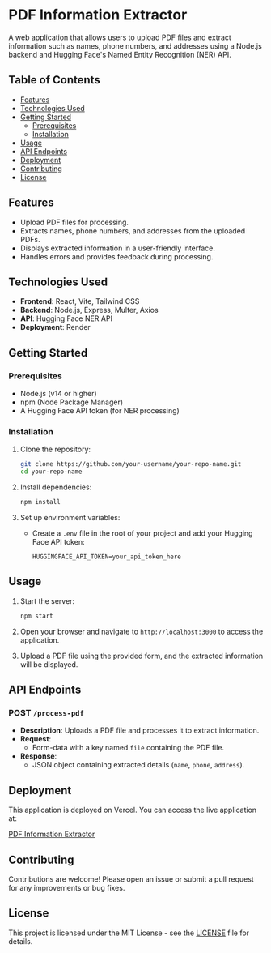 
# PDF Information Extractor

A web application that allows users to upload PDF files and extract information such as names, phone numbers, and addresses using a Node.js backend and Hugging Face's Named Entity Recognition (NER) API.

## Table of Contents

- [Features](#features)
- [Technologies Used](#technologies-used)
- [Getting Started](#getting-started)
  - [Prerequisites](#prerequisites)
  - [Installation](#installation)
- [Usage](#usage)
- [API Endpoints](#api-endpoints)
- [Deployment](#deployment)
- [Contributing](#contributing)
- [License](#license)

## Features

- Upload PDF files for processing.
- Extracts names, phone numbers, and addresses from the uploaded PDFs.
- Displays extracted information in a user-friendly interface.
- Handles errors and provides feedback during processing.

## Technologies Used

- **Frontend**: React, Vite, Tailwind CSS
- **Backend**: Node.js, Express, Multer, Axios
- **API**: Hugging Face NER API
- **Deployment**: Render

## Getting Started

### Prerequisites

- Node.js (v14 or higher)
- npm (Node Package Manager)
- A Hugging Face API token (for NER processing)

### Installation

1. Clone the repository:
   ```bash
   git clone https://github.com/your-username/your-repo-name.git
   cd your-repo-name
   ```

2. Install dependencies:
   ```bash
   npm install
   ```

3. Set up environment variables:
   - Create a `.env` file in the root of your project and add your Hugging Face API token:
     ```
     HUGGINGFACE_API_TOKEN=your_api_token_here
     ```

## Usage

1. Start the server:
   ```bash
   npm start
   ```

2. Open your browser and navigate to `http://localhost:3000` to access the application.

3. Upload a PDF file using the provided form, and the extracted information will be displayed.

## API Endpoints

### POST `/process-pdf`

- **Description**: Uploads a PDF file and processes it to extract information.
- **Request**:
  - Form-data with a key named `file` containing the PDF file.
- **Response**:
  - JSON object containing extracted details (`name`, `phone`, `address`).

## Deployment

This application is deployed on Vercel. You can access the live application at:

[PDF Information Extractor](https://pdf-extract-frontend.vercel.app)

## Contributing

Contributions are welcome! Please open an issue or submit a pull request for any improvements or bug fixes.

## License

This project is licensed under the MIT License - see the [LICENSE](LICENSE) file for details.
